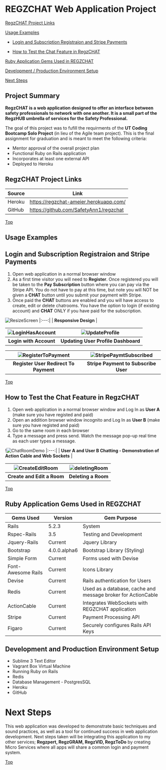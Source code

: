 # REGZCHAT Web Application Project

[RegzCHAT Project Links](#regzchat-project-links)

[Usage Examples](#usage-examples)

- [Login and Subscription Registraion and Stripe Payments ](#login-and-subscription-registraion-and-stripe-payments )

- [How to Test the Chat Feature in RegzCHAT](#how-to-test-the-chat-feature-in-regzchat)

[Ruby Application Gems Used in REGZCHAT](#ruby-application-gems-used-in-regzchat)

[Development / Production Environment Setup](#development-and-production-environment-setup)

[Next Steps](#next-steps)


## Project Summary

**RegzCHAT is a web application designed to offer an interface between safety professionals to network with one another.  It is a small part of the RegzHUB umbrella of services for the Safety Professional.**

The goal of this project was to fufill the requirments of the **UT Coding Bootcamp Solo Project** (in lieu of the Agile team project).  This is the final assignment for graduation and is meant to meet the following criteria:

- Mentor approval of the overall project plan
- Functional Ruby on Rails application
- Incorporates at least one external API
- Deployed to Heroku

## RegzCHAT Project Links
| Source | Link |
| ------ | ------ |
| Heroku | https://regzchat-ameier.herokuapp.com/ |
| GitHub | https://github.com/SafetyAnn1/regzchat |

[Top](#regzchat-web-application-project)
## Usage Examples

## Login and Subscription Registraion and Stripe Payments 
1. Open web application in a normal browser window 
2. As a first time visitor you will need to **Register**.  Once registered you will be taken to the **Pay Subscription** button where you can pay via the Stripe API.  You do not have to pay at this time, but note you will NOT be given a **CHAT** button until you submit your payment with Stripe.
3. Once paid the **CHAT** buttons are enabled and you will have access to create, edit or delete chatrooms. You have the option to login (if existing account) and **CHAT** ONLY if you have paid for the subscription.

![ResizeScreen](https://user-images.githubusercontent.com/52673792/71102580-5d1d0400-217e-11ea-829d-cae1d398fa28.gif)
|:---:|
| **Responsive Design** |

| ![LoginHasAccount](https://user-images.githubusercontent.com/52673792/71105816-c5baaf80-2183-11ea-8d1b-ade32c48ce81.gif)  | ![UpdateProfile](https://user-images.githubusercontent.com/52673792/71106136-66a96a80-2184-11ea-8021-a161df773df0.gif) |
|:---:|:---:|
| **Login with Account** | **Updating User Profile Dashboard** | 

| ![RegisterToPayment](https://user-images.githubusercontent.com/52673792/71107474-bee16c00-2186-11ea-8ae9-45332213d659.gif)  | ![StripePaymtSubscribed](https://user-images.githubusercontent.com/52673792/71107760-5ba40980-2187-11ea-8959-204dbe8461e4.gif) |
|:---:|:---:|
| **Register User Redirect To Payment** | **Stripe Payment to Subscribe User** | 

[Top](#regzchat-web-application-project)
## How to Test the Chat Feature in RegzCHAT

1. Open web application in a normal browser window and Log In as **User A** (make sure you have registed and paid)
2. Open an addition browser window incognito and Log In as **User B** (make sure you have registed and paid)
3. Go to the same room in each browser
4. Type a message and press send.  Watch the message pop-up real time as each user types a message.

!![ChatRoomDemo](https://user-images.githubusercontent.com/52673792/71127225-468fa080-21b0-11ea-9d10-b2aa70ba7527.gif)
|:---:|
| **User A and User B Chatting - Demonstration of Action Cable and Web Sockets** |

| ![CreateEditRoom](https://user-images.githubusercontent.com/52673792/71128174-3c6ea180-21b2-11ea-8739-0ab2cf502f97.gif)  | ![deletingRoom](https://user-images.githubusercontent.com/52673792/71128207-53ad8f00-21b2-11ea-81da-b4e01e4b8374.gif) |
|:---:|:---:|
| **Create and Edit a Room** | **Deleting a Room** | 


[Top](#regzchat-web-application-project)
## Ruby Application Gems Used in REGZCHAT

| Gems Used | Version |  Gem Purpose |
| ------ | ------ | ------ |
| Rails | 5.2.3 | System |
| Rspec-Rails | 3.5 |  Testing and Development |
| Jquery-Rails | Current | Jquery Library |
| Bootstrap | 4.0.0.alpha6 | Bootstrap Library (Styling) |
| Simple Form | Current | Forms used with Devise |
| Font-Awesome Rails | Current | Icons Library |
| Devise | Current | Rails authentication for Users |
| Redis | Current | Used as a database, cache and message broker for ActionCable |
| ActionCable | Current | Integrates WebSockets with REGZCHAT application |
| Stripe | Current | Payment Processing API |
| Figaro| Current | Securely configures Rails API Keys |


## Development and Production Environment Setup

- Sublime 3 Text Editor
- Vagrant Box Virtual Machine
- Running Ruby on Rails
- Redis
- Database Management - PostgresSQL
- Heroku
- GitHub


# Next Steps

This web application was developed to demonstrate basic techniques and sound practices, as well as a tool for continued success in web application development. Next steps taken will be integrating this application to my other services; **Regzpert, RegzGRAM, RegzVID, RegzToDo** by creating Micro Services where all apps will share a common login and payment system.

[Top](#regzchat-web-application-project)

